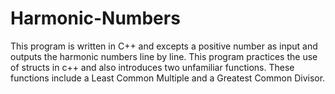 # Harmonic-Numbers
This program is written in C++ and excepts a positive number as input and outputs the harmonic numbers line by line. This program practices the use of structs in c++ and also introduces two unfamiliar functions. These functions include a Least Common Multiple and a Greatest Common Divisor.
